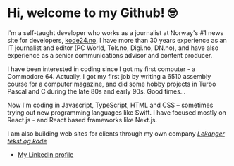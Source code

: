 # Hi, welcome to my Github! 🤓

I'm a self-taught developer who works as a journalist at Norway's #1 news site for developers, [kode24.no](https://kode24.no). I have more than 30 years experience as an IT journalist and editor (PC World, Tek.no, Digi.no, DN.no), and have also experience as a senior communications advisor and content producer. 

I have been interested in coding since I got my first computer - a Commodore 64. Actually, I got my first job by writing a 6510 assembly course for a computer magazine, and did some hobby projects in Turbo Pascal and C during the late 80s and early 90s. Good times...

Now I'm coding in Javascript, TypeScript, HTML and CSS – sometimes trying out new programming languages like Swift. I have focused mostly on React.js - and React based frameworks like Next.js. 

I am also building web sites for clients through my own company [_Lekanger tekst og kode_](https://www.lekanger.no)

- [My LinkedIn profile](https://www.linkedin.com/in/lekanger/)


